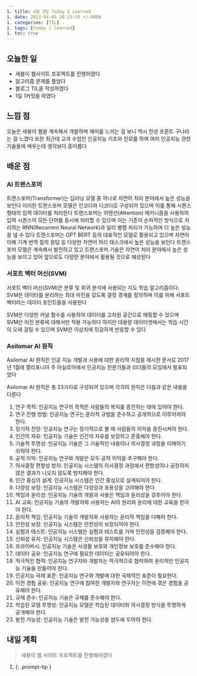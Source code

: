 ```yaml
---
1. title: 4월 3일 Today I Learned
1. date: 2023-04-03 20:15:55 +/-0000
1. categories: [TIL]
1. tags: [today i learned]
1. toc: true
---
```


## 오늘한 일

* 세붕이 웹사이트 프로젝트를 진행하였다
* 알고리즘 문제를 풀었다
* 블로그 TIL을 작성하였다
* 1일 1커밋을 하였다

## 느낌 점

오늘은 세붕이 웹을 계속해서 개발하며 재미를 느끼는 걸 보니 역시 천성 프론트 구나라는 걸 느꼈다 또한 최근데 교과 수업인 인공지능 기초와 진로를 하며 여러 인공지능 관련 기술들에 배우는데 생각보다 흥미롭다

## 배운 점

### AI 트랜스포머

트랜스포머(Transformer)는 딥러닝 모델 중 하나로 자연어 처리 분야에서 높은 성능을 보인다 이러한 트랜스포머 모델은 인코더와 디코더로 구성되어 있으며 이를 통해 시퀀스 형태의 입력 데이터를 처리한다 트랜스포머는 어텐션(Attention) 메커니즘을 사용하여 입력 시퀀스의 모든 단어를 동시에 처리할 수 있으며 이는 기존의 순차적인 방식으로 처리하는 RNN(Recurrent Neural Network)과 달리 병렬 처리가 가능하며 더 높은 성능을 낼 수 있다 트랜스포머는 GPT BERT 등의 대표적인 모델로 활용되고 있으며 자연어 이해 기계 번역 질의 응답 등 다양한 자연어 처리 태스크에서 높은 성능을 보인다 트랜스포머 모델은 계속해서 발전하고 있고 트랜스포머 기술은 자연어 처리 분야에서 높은 성능을 보이고 있어 앞으로도 다양한 분야에서 활용될 것으로 예상된다

### 서포트 벡터 머신(SVM)

서포트 벡터 머신(SVM)은 분류 및 회귀 분석에 사용되는 지도 학습 알고리즘이다. SVM은 데이터를 분리하는 최대 마진을 갖도록 결정 경계를 정의하며 이를 위해 서포트 벡터라는 데이터 포인트들을 사용한다 

SVM은 다양한 커널 함수를 사용하여 데이터를 고차원 공간으로 매핑할 수 있으며 SVM은 이진 분류에 대해서만 적용 가능하다 하지만 대용량 데이터셋에서는 학습 시간이 오래 걸릴 수 있으며 SVM은 이상치에 민감하게 반응할 수 있다 

### Asilomar AI 원칙

Asilomar AI 원칙은 인공 지능 개발과 사용에 대한 윤리적 지침을 제시한 문서로 2017년 1월에 캘리포니아 주 아실로마에서 인공지능 전문가들과 리더들의 모임에서 발표되었다

Asilomar AI 원칙은 총 23가지로 구성되어 있으며 각각의 원칙은 다음과 같은 내용을 다룬다

1. 연구 목적: 인공지능 연구의 목적은 사람들의 복지를 증진하는 데에 있어야 한다.
1. 연구 진행 방법: 인공지능 연구는 윤리적 규범을 준수하고 공개적으로 이루어져야 한다.
1. 장기적 전망: 인공지능 연구는 장기적으로 볼 때 사람들의 이익을 증진시켜야 한다.
1. 인간의 자유: 인공지능 기술은 인간의 자유를 보장하고 존중해야 한다.
1. 기술적 투명성: 인공지능 기술은 그 기술적인 내용이나 의사결정 과정을 이해하기 쉬워야 한다.
1. 공적 이익: 인공지능 연구와 개발은 모두 공적 이익을 추구해야 한다.
1. 의사결정 편향성 방지: 인공지능 시스템의 의사결정 과정에서 편향성이나 공정하지 않은 결과가 나오지 않도록 방지해야 한다.
1. 인간 중심의 설계: 인공지능 시스템은 인간 중심으로 설계되어야 한다.
1. 다양성 보장: 인공지능 시스템은 다양성과 포용성을 고려해야 한다.
1. 책임과 윤리성: 인공지능 기술의 개발과 사용은 책임과 윤리성을 갖추어야 한다.
1. AI 교육: 인공지능 기술의 개발자와 사용자는 AI의 원리와 윤리에 대한 교육을 받아야 한다.
1. 윤리적 책임: 인공지능 기술의 개발자와 사용자는 윤리적 책임을 다해야 한다.
1. 안전성 보장: 인공지능 시스템은 안전성이 보장되어야 한다.
1. 실험과 테스트: 인공지능 시스템은 실험과 테스트를 거쳐 안전성을 검증해야 한다.
1. 신뢰성 유지: 인공지능 시스템은 신뢰성을 유지해야 한다.
1. 프라이버시: 인공지능 기술은 사생활 보호와 개인정보 보호를 준수해야 한다.
1. 데이터 공유: 인공지능 연구에 필요한 데이터는 공유되어야 한다.
1. 적극적인 협력: 인공지능 연구자와 개발자는 적극적으로 협력하여 윤리적인 인공지능 기술을 만들어야 한다.
1. 인공지능 국제 표준: 인공지능 연구와 개발에 대한 국제적인 표준이 필요한다.
1. 이전 경험 공유: 인공지능 연구에 참여한 개발자와 연구자는 이전에 겪은 경험을 공유해야 한다.
1. 규제 준수: 인공지능 기술은 규제를 준수해야 한다.
1. 학습된 모델 투명성: 인공지능 모델은 학습된 데이터와 의사결정 방식을 투명하게 공개해야 한다.
1. 발전 가능성: 인공지능 기술은 발전 가능성을 염두에 두어야 한다.

## 내일 계획

> 세붕이 웹 사이트 프로젝트를 진행해야겠다
1. {: .prompt-tip }
